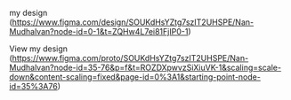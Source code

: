my design (https://www.figma.com/design/SOUKdHsYZtg7szIT2UHSPE/Nan-Mudhalvan?node-id=0-1&t=ZQHw4L7ei81FjIP0-1)

View my design (https://www.figma.com/proto/SOUKdHsYZtg7szIT2UHSPE/Nan-Mudhalvan?node-id=35-76&p=f&t=ROZDXpwvzSiXiuVK-1&scaling=scale-down&content-scaling=fixed&page-id=0%3A1&starting-point-node-id=35%3A76)
